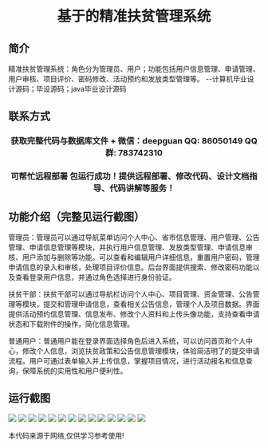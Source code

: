 <p><h1 align="center">基于的精准扶贫管理系统</h1></p>

## 简介
精准扶贫管理系统：角色分为管理员、用户；功能包括用户信息管理、申请管理、用户审核、项目评价、密码修改、活动预约和发放类型管理等。    --计算机毕业设计源码；毕设源码；java毕业设计源码


## 联系方式
<p><h3 align="center">获取完整代码与数据库文件 + 微信：deepguan QQ: 86050149 QQ群: 783742310</h3></p>
<p><h3 align="center">可帮忙远程部署 包运行成功！提供远程部署、修改代码、设计文档指导、代码讲解等服务！</h3></p>

## 功能介绍（完整见运行截图）
管理员：管理员可以通过导航菜单访问个人中心、省市信息管理、用户管理、公告管理、申请信息管理等模块，并执行用户信息管理、发放类型管理、申请信息审核、用户添加与删除等功能。可以查看和编辑用户详细信息，重置用户密码，管理申请信息的录入和审核，处理项目评价信息。后台界面提供搜索、修改密码功能以及查看登录用户信息，并通过角色选择进行身份验证。

扶贫干部：扶贫干部可以通过导航栏访问个人中心、项目管理、资金管理、公告管理等模块，提交和管理申请信息，查看相关公告信息，管理个人及项目数据。界面提供活动预约信息管理、信息发布、修改个人资料和上传头像功能，支持查看申请状态和下载附件的操作，简化信息管理。

普通用户：普通用户能在登录界面选择角色后进入系统，可以访问首页和个人中心，修改个人信息，浏览扶贫政策和公告信息管理模块，体验简洁明了的提交申请流程。用户可通过表单输入并上传信息，掌握项目情况，进行活动报名和信息查询，保障系统的实用性和用户便利性。


## 运行截图
![](img/001.jpg)
![](img/002.jpg)
![](img/003.jpg)
![](img/004.jpg)
![](img/005.jpg)
![](img/006.jpg)
![](img/007.jpg)
![](img/008.jpg)
![](img/009.jpg)
![](img/010.jpg)
![](img/011.jpg)
![](img/012.jpg)
![](img/013.jpg)
![](img/014.jpg)

<p>本代码来源于网络,仅供学习参考使用!</p>
